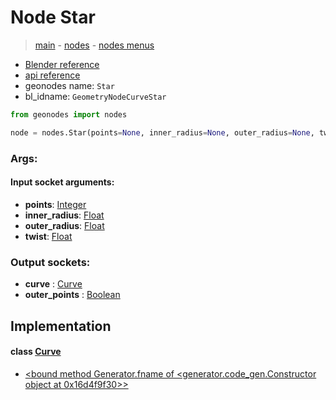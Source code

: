 # Node Star

> [main](../structure.md) - [nodes](nodes.md) - [nodes menus](nodes_menus.md)

- [Blender reference](https://docs.blender.org/manual/en/latest/modeling/geometry_nodes/curve_primitives/star.html)
- [api reference](https://docs.blender.org/api/current/bpy.types.GeometryNodeCurveStar.html)
- geonodes name: `Star`
- bl_idname: `GeometryNodeCurveStar`

```python
from geonodes import nodes

node = nodes.Star(points=None, inner_radius=None, outer_radius=None, twist=None)
```

### Args:

#### Input socket arguments:

- **points**: [Integer](Integer.md)
- **inner_radius**: [Float](Float.md)
- **outer_radius**: [Float](Float.md)
- **twist**: [Float](Float.md)

### Output sockets:

- **curve** : [Curve](Curve.md)
- **outer_points** : [Boolean](Boolean.md)

## Implementation

#### class [Curve](Curve.md)

 - [<bound method Generator.fname of <generator.code_gen.Constructor object at 0x16d4f9f30>>](Curve.md#Star-classmethod)
